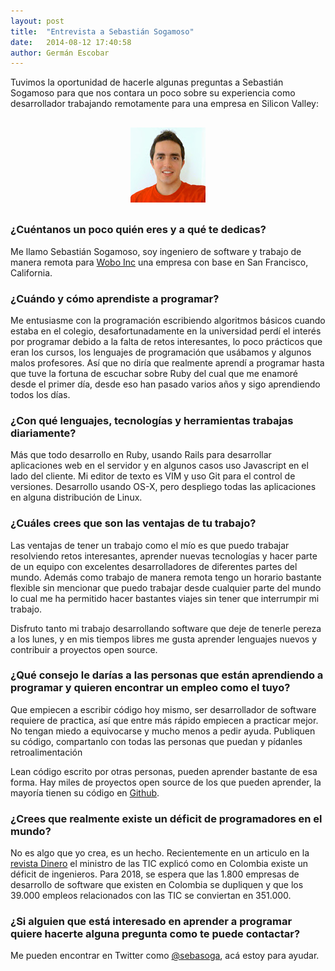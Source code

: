 ```yaml
---
layout: post
title:  "Entrevista a Sebastián Sogamoso"
date:   2014-08-12 17:40:58
author: Germán Escobar
---
```


Tuvimos la oportunidad de hacerle algunas preguntas a Sebastián Sogamoso para que nos contara un poco sobre su experiencia como desarrollador trabajando remotamente para una empresa en Silicon Valley:

<div style="text-align: center; margin: 30px 0;">
	<img src="/images/sebastian-sogamoso.jpg" alt="Sebastián Sogamoso" class="img-circle">
</div>

### ¿Cuéntanos un poco quién eres y a qué te dedicas?

Me llamo Sebastián Sogamoso, soy ingeniero de software y trabajo de manera remota para [Wobo Inc](http://woboinc.com/) una empresa con base en San Francisco, California.

### ¿Cuándo y cómo aprendiste a programar?

Me entusiasme con la programación escribiendo algoritmos básicos cuando estaba en el colegio, desafortunadamente en la universidad perdí el interés por programar debido a la falta de retos interesantes, lo poco prácticos que eran los cursos, los lenguajes de programación que usábamos y algunos malos profesores. Así que no diría que realmente aprendí a programar hasta que tuve la fortuna de escuchar sobre Ruby del cual que me enamoré desde el primer día, desde eso han pasado varios años y sigo aprendiendo todos los días.

### ¿Con qué lenguajes, tecnologías y herramientas trabajas diariamente?

Más que todo desarrollo en Ruby, usando Rails para desarrollar aplicaciones web en el servidor y en algunos casos uso Javascript en el lado del cliente. Mi editor de texto es VIM y uso Git para el control de versiones. Desarrollo usando OS-X, pero despliego todas las aplicaciones en alguna distribución de Linux.

### ¿Cuáles crees que son las ventajas de tu trabajo?

Las ventajas de tener un trabajo como el mío es que puedo trabajar resolviendo retos interesantes, aprender nuevas tecnologías y hacer parte de un equipo con excelentes desarrolladores de diferentes partes del mundo. Además como trabajo de manera remota tengo un horario bastante flexible sin mencionar que puedo trabajar desde cualquier parte del mundo lo cual me ha permitido hacer bastantes viajes sin tener que interrumpir mi trabajo.

Disfruto tanto mi trabajo desarrollando software que deje de tenerle pereza a los lunes, y en mis tiempos libres me gusta aprender lenguajes nuevos y contribuir a proyectos open source.

### ¿Qué consejo le darías a las personas que están aprendiendo a programar y quieren encontrar un empleo como el tuyo?

Que empiecen a escribir código hoy mismo, ser desarrollador de software requiere de practica, así que entre más rápido empiecen a practicar mejor. No tengan miedo a equivocarse y mucho menos a pedir ayuda. Publiquen su código, compartanlo con todas las personas que puedan y pídanles retroalimentación

Lean código escrito por otras personas, pueden aprender bastante de esa forma. Hay miles de proyectos open source de los que pueden aprender, la mayoría tienen su código en [Github](https://github.com/).

### ¿Crees que realmente existe un déficit de programadores en el mundo?

No es algo que yo crea, es un hecho. Recientemente en un articulo en la [revista Dinero](http://www.dinero.com/pais/articulo/mercado-laboral-ingenieros-sistemas-colombia/199380) el ministro de las TIC explicó como en Colombia existe un déficit de ingenieros. Para 2018, se espera que las 1.800 empresas de desarrollo de software que existen en Colombia se dupliquen y que los 39.000 empleos relacionados con las TIC se conviertan en 351.000.

### ¿Si alguien que está interesado en aprender a programar quiere hacerte alguna pregunta como te puede contactar?

Me pueden encontrar en Twitter como [@sebasoga](http://twitter.com/sebasoga), acá estoy para ayudar.